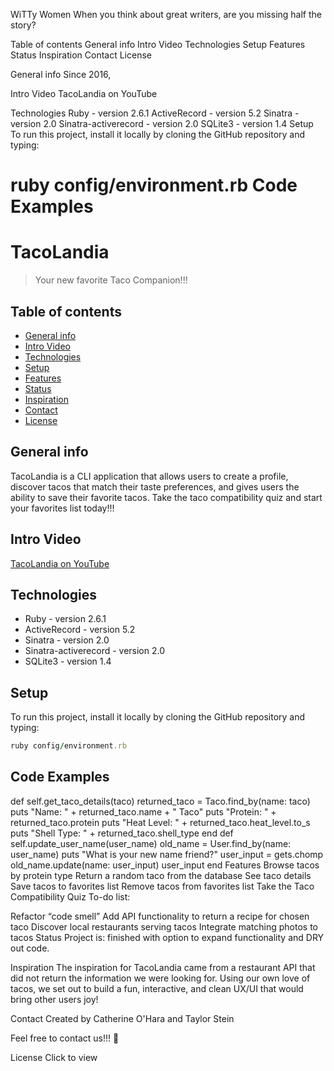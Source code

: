 WiTTy Women
When you think about great writers, are you missing half the story?

Table of contents
General info
Intro Video
Technologies
Setup
Features
Status
Inspiration
Contact
License

General info
Since 2016, 

Intro Video
TacoLandia on YouTube

Technologies
Ruby - version 2.6.1
ActiveRecord - version 5.2
Sinatra - version 2.0
Sinatra-activerecord - version 2.0
SQLite3 - version 1.4
Setup
To run this project, install it locally by cloning the GitHub repository and typing:

ruby config/environment.rb
Code Examples
=======
# TacoLandia
> Your new favorite Taco Companion!!!

## Table of contents
* [General info](#general-info)
* [Intro Video](#intro-video)
* [Technologies](#technologies)
* [Setup](#setup)
* [Features](#features)
* [Status](#status)
* [Inspiration](#inspiration)
* [Contact](#contact)
* [License](#license)

## General info
TacoLandia is a CLI application that allows users to create a profile, discover tacos that match 
their taste preferences, and gives users the ability to save their favorite tacos. Take the taco 
compatibility quiz and start your favorites list today!!!

## Intro Video
[TacoLandia on YouTube](https://www.youtube.com/watch?v=qxT1I0RSelE)

## Technologies
* Ruby - version 2.6.1
* ActiveRecord - version 5.2
* Sinatra - version 2.0
* Sinatra-activerecord - version 2.0
* SQLite3 - version 1.4

## Setup
To run this project, install it locally by cloning the GitHub repository and typing:
```ruby
ruby config/environment.rb
```

## Code Examples

def self.get_taco_details(taco)
    returned_taco = Taco.find_by(name: taco)
    puts "Name: " + returned_taco.name + " Taco"
    puts "Protein: " + returned_taco.protein
    puts "Heat Level: " + returned_taco.heat_level.to_s
    puts "Shell Type: " + returned_taco.shell_type
end
def self.update_user_name(user_name)
    old_name = User.find_by(name: user_name)
    puts "What is your new name friend?"
    user_input = gets.chomp
    old_name.update(name: user_input)
    user_input
end
Features
Browse tacos by protein type
Return a random taco from the database
See taco details
Save tacos to favorites list
Remove tacos from favorites list
Take the Taco Compatibility Quiz
To-do list:

Refactor “code smell”
Add API functionality to return a recipe for chosen taco
Discover local restaurants serving tacos
Integrate matching photos to tacos
Status
Project is: finished with option to expand functionality and DRY out code.

Inspiration
The inspiration for TacoLandia came from a restaurant API that did not return the information we were looking for. Using our own love of tacos, we set out to build a fun, interactive, and clean UX/UI that would bring other users joy!

Contact
Created by Catherine O'Hara and Taylor Stein

Feel free to contact us!!! 🌮

License
Click to view
